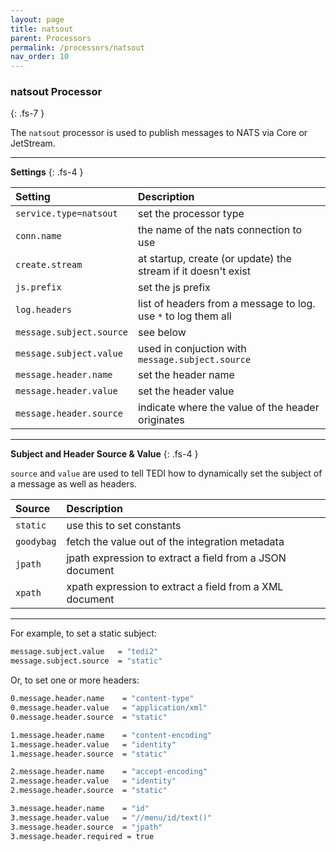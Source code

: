 ```yaml
---
layout: page
title: natsout
parent: Processors
permalink: /processors/natsout
nav_order: 10
---
```


### natsout Processor
{: .fs-7 }

The `natsout` processor is used to publish messages to NATS via Core or JetStream.


---

**Settings**
{: .fs-4 }


| **Setting**                   | **Description**           |
|:------------------------------|:--------------------------|
| `service.type=natsout`        | set the processor type |
| `conn.name`                   | the name of the nats connection to use |
| `create.stream`               | at startup, create (or update) the stream if it doesn't exist |
| `js.prefix`                   | set the js prefix |
| `log.headers`                 | list of headers from a message to log. use `*` to log them all |
| `message.subject.source`      | see below  |
| `message.subject.value`       | used in conjuction with `message.subject.source` |
| `message.header.name`         | set the header name|
| `message.header.value`        | set the header value |
| `message.header.source`       | indicate where the value of the header originates |

---

**Subject and Header Source & Value**
{: .fs-4 }

`source` and `value` are used to tell TEDI how to dynamically set the subject of a message as well as headers.

| **Source**                    | **Description**           |
|:------------------------------|:--------------------------|
| `static`                      | use this to set constants |
| `goodybag`                    | fetch the value out of the integration metadata  |
| `jpath`                       | jpath expression to extract a field from a JSON document  |
| `xpath`                       | xpath expression to extract a field from a XML document  |

---

For example, to set  a static subject:

```sh
message.subject.value   = "tedi2"
message.subject.source  = "static"
```

Or, to set one or more headers:

```sh
0.message.header.name    = "content-type"
0.message.header.value   = "application/xml"
0.message.header.source  = "static"

1.message.header.name    = "content-encoding"
1.message.header.value   = "identity"
1.message.header.source  = "static"

2.message.header.name    = "accept-encoding"
2.message.header.value   = "identity"
2.message.header.source  = "static"

3.message.header.name    = "id"
3.message.header.value   = "//menu/id/text()"
3.message.header.source  = "jpath"
3.message.header.required = true
```
